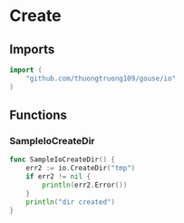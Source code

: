 # Create

## Imports

```go
import (
	"github.com/thuongtruong109/gouse/io")
```
## Functions


### SampleIoCreateDir

```go
func SampleIoCreateDir() {
	err2 := io.CreateDir("tmp")
	if err2 != nil {
		println(err2.Error())
	}
	println("dir created")
}```
